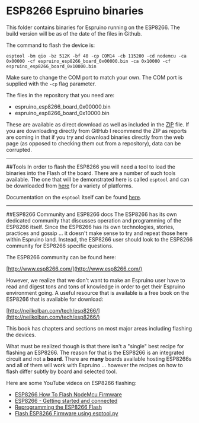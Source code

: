 # ESP8266 Espruino binaries
This folder contains binaries for Espruino running on the ESP8266.  The build version will be as of the date of the files in Github.

The command to flash the device is:

    esptool -bm qio -bz 512K -bf 40 -cp COM14 -cb 115200 -cd nodemcu -ca 0x00000 -cf espruino_esp8266_board_0x00000.bin -ca 0x10000 -cf espruino_esp8266_board_0x10000.bin

Make sure to change the COM port to match your own.  The COM port is supplied with the `-cp` flag parameter.

The files in the repository that you need are:

* espruino_esp8266_board_0x00000.bin
* espruino_esp8266_board_0x10000.bin

These are available as direct download as well as included in the [ZIP](espruino_esp8266_board_binaries.zip) file.  If you are downloading
directly from GitHub I recommend the ZIP as reports are coming in that if you try and download
binaries directly from the web page (as opposed to checking them out from a repository), data
can be corrupted.

----

##Tools
In order to flash the ESP8266 you will need a tool to load the binaries into the Flash of the board.   There are a number
of such tools available.  The one that will be demonstrated here is called `esptool` and can be downloaded from [here](https://github.com/igrr/esptool-ck/releases) for a variety of platforms.

Documentation on the `esptool` itself can be found [here](https://github.com/igrr/esptool-ck).

----

##ESP8266 Community and ESP8266 docs
The ESP8266 has its own dedicated community that discusses operation and programming of the
ESP8266 itself.   Since the ESP8266 has its own technologies, stories, practices and gossip ... it doesn't make sense to try and repeat those here within Espruino land.  Instead, the ESP8266 user should look to the ESP8266 community for ESP8266 specific questions.

The ESP8266 community can be found here:

[http://www.esp8266.com/](http://www.esp8266.com/)

However, we realize that we don't want to make an Espruino user have to read and digest tons and tons of knowledge in order to get their Espruino environment going.  A useful resource that is available is a free book on the ESP8266 that is available for download:

[http://neilkolban.com/tech/esp8266/](http://neilkolban.com/tech/esp8266/)

This book has chapters and sections on most major areas including flashing the devices.

What must be realized though is that there isn't a "single" best recipe for flashing an ESP8266.  The reason for that is the ESP8266 is an integrated circuit and not a __board__.  There are **many** boards available hosting ESP8266s and all of them will work with Espruino ... however the recipes on how to flash differ subtly by board and selected tool.

Here are some YouTube videos on ESP8266 flashing:

* [ESP8266 How To Flash NodeMcu Firmware](https://www.youtube.com/watch?v=Gh_pgqjfeQc)
* [ESP8266 - Getting started and connected](https://www.youtube.com/watch?v=z07zjfOHb8E)
* [Reprogramming the ESP8266 Flash](https://www.youtube.com/watch?v=cOnPWltYtQs)
* [Flash ESP8266 Firmware using esptool.py](https://www.youtube.com/watch?v=PycRnjcXMRI)